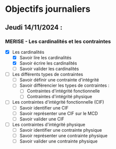 # Objectifs journaliers

## Jeudi 14/11/2024 :

### MERISE - Les cardinalités et les contraintes

- [x] Les cardinalités
  - [x] Savoir lire les cardinalités
  - [x] Savoir écrire les cardinalités
  - [ ] Savoir valider les cardinalités

- [ ] Les différents types de contraintes
  - [ ] Savoir définir une contrainte d'intégrité
  - [ ] Savoir différencier les types de contraintes :
    - [ ] Contraintes d'intégrité fonctionnelle
    - [ ] Contraintes d'intégrité physique

- [ ] Les contraintes d'intégrité fonctionnelle (CIF)
  - [ ] Savoir identifier une CIF
  - [ ] Savoir représenter une CIF sur le MCD
  - [ ] Savoir valider une CIF

- [ ] Les contraintes d'intégrité physique
  - [ ] Savoir identifier une contrainte physique
  - [ ] Savoir représenter une contrainte physique
  - [ ] Savoir valider une contrainte physique